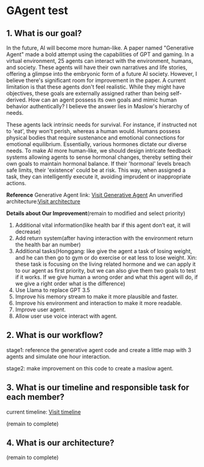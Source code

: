 # GAgent test

## 1. What is our goal?

In the future, AI will become more human-like. A paper named "Generative Agent" made a bold attempt using the capabilities of GPT and gaming. In a virtual environment, 25 agents can interact with the environment, humans, and society. These agents will have their own narratives and life stories, offering a glimpse into the embryonic form of a future AI society.
However, I believe there's significant room for improvement in the paper. A current limitation is that these agents don't feel realistic. While they might have objectives, these goals are externally assigned rather than being self-derived. How can an agent possess its own goals and mimic human behavior authentically? I believe the answer lies in Maslow's hierarchy of needs.

These agents lack intrinsic needs for survival. For instance, if instructed not to 'eat', they won't perish, whereas a human would. Humans possess physical bodies that require sustenance and emotional connections for emotional equilibrium. Essentially, various hormones dictate our diverse needs.
To make AI more human-like, we should design intricate feedback systems allowing agents to sense hormonal changes, thereby setting their own goals to maintain hormonal balance. If their 'hormonal' levels breach safe limits, their 'existence' could be at risk. This way, when assigned a task, they can intelligently execute it, avoiding imprudent or inappropriate actions.

__Reference__
Generative Agent link: [Visit Generative Agent](https://github.com/joonspk-research/generative_agents)
An unverified architecture:[Visit architecture](https://lucid.app/lucidchart/bf6cbf8b-d9b2-4a6a-aab2-e890ffbff2bb/edit?page=0_0&invitationId=inv_7e0bd761-3923-4e94-9e14-7dd139e62073#)

__Details about Our Improvement__(remain to modified and select priority)
1. Additional vital information(like health bar if this agent don’t eat, it will decrease)
2. Add return system(after having interaction with the environment return the health bar an number)
3. Additional tasks(Honggang: like give the agent a task of losing weight, and he can then go to gym or do exercise or eat less to lose weight. Xin: these task is focusing on the living related hormone and we can apply it to our agent as first priority, but we can also give them two goals to test if it works. If we give human a wrong order and what this agent will do, if we give a right order what is the difference)
4. Use Llama to replace GPT 3.5
5. Improve his memory stream to make it more plausible and faster.
6. Improve his environment and interaction to make it more readable.
7. Improve user agent.
8. Allow user use voice interact with agent. 

## 2. What is our workflow?
stage1: reference the generative agent code and create a little map with 3 agents and simulate one hour interaction.

stage2: make improvement on this code to create a maslow agent.

## 3. What is our timeline and responsible task for each member?
current timeline: [Visit timeline]([https://github.com/joonspk-research/generative_agents](https://docs.google.com/spreadsheets/d/1qUgvuGqtwvqtMVxZ4gsxogLP5T-OOBi02dHr7cwioWo/edit#gid=0)https://docs.google.com/spreadsheets/d/1qUgvuGqtwvqtMVxZ4gsxogLP5T-OOBi02dHr7cwioWo/edit#gid=0)

(remain to complete)

## 4. What is our architecture?
(remain to complete)
